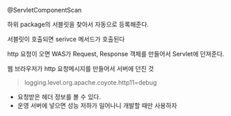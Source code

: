 @ServletComponentScan 

하위 package의 서블릿을 찾아서 자동으로 등록해준다.

서블릿이 호출되면 serivce 메서드가 호출된다

http 요청이 오면 WAS가 Request, Response 객체를 만들어서 Servlet에 던져준다.

웹 브라우저가 http 요청메시지를 만들어서 서버에 던진 것


> logging.level.org.apache.coyote.http11=debug

- 요청받은 헤더 정보를 볼 수 있다.
- 운영 서버에 넣으면 성능 저하가 일어나니 개발할 때만 사용하자